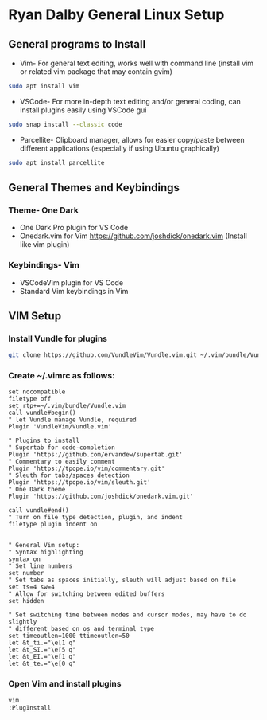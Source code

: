# Ryan Dalby General Linux Setup

## General programs to Install
* Vim- For general text editing, works well with command line (install vim or related vim package that may contain gvim)
```bash
sudo apt install vim
```
* VSCode- For more in-depth text editing and/or general coding, can install plugins easily using VSCode gui
```bash
sudo snap install --classic code
```
* Parcellite- Clipboard manager, allows for easier copy/paste between different applications (especially if using Ubuntu graphically)
```bash
sudo apt install parcellite
```

## General Themes and Keybindings
### Theme- One Dark
* One Dark Pro plugin for VS Code
* Onedark.vim for Vim https://github.com/joshdick/onedark.vim (Install like vim plugin)
### Keybindings- Vim 
* VSCodeVim plugin for VS Code
* Standard Vim keybindings in Vim

## VIM Setup
### Install Vundle for plugins
```bash
git clone https://github.com/VundleVim/Vundle.vim.git ~/.vim/bundle/Vundle.vim
```
### Create ~/.vimrc as follows:
```vim
set nocompatible
filetype off
set rtp+=~/.vim/bundle/Vundle.vim
call vundle#begin()
" let Vundle manage Vundle, required
Plugin 'VundleVim/Vundle.vim'

" Plugins to install
" Supertab for code-completion
Plugin 'https://github.com/ervandew/supertab.git'
" Commentary to easily comment
Plugin 'https://tpope.io/vim/commentary.git'
" Sleuth for tabs/spaces detection
Plugin 'https://tpope.io/vim/sleuth.git'
" One Dark theme
Plugin 'https://github.com/joshdick/onedark.vim.git'

call vundle#end()
" Turn on file type detection, plugin, and indent
filetype plugin indent on


" General Vim setup:
" Syntax highlighting
syntax on
" Set line numbers
set number
" Set tabs as spaces initially, sleuth will adjust based on file
set ts=4 sw=4
" Allow for switching between edited buffers
set hidden

" Set switching time between modes and cursor modes, may have to do slightly
" different based on os and terminal type
set timeoutlen=1000 ttimeoutlen=50
let &t_ti.="\e[1 q"
let &t_SI.="\e[5 q"
let &t_EI.="\e[1 q"
let &t_te.="\e[0 q"
```

### Open Vim and install plugins
```bash
vim
:PlugInstall
```


